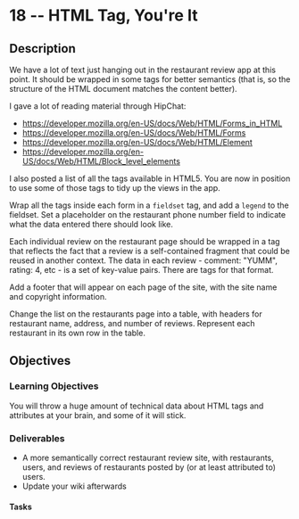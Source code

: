 # 18 -- HTML Tag, You're It

## Description

We have a lot of text just hanging out in the restaurant review app at this point. It should be wrapped in some tags for better semantics (that is, so the structure of the HTML document matches the content better).

I gave a lot of reading material through HipChat:
* https://developer.mozilla.org/en-US/docs/Web/HTML/Forms_in_HTML
* https://developer.mozilla.org/en-US/docs/Web/HTML/Forms
* https://developer.mozilla.org/en-US/docs/Web/HTML/Element
* https://developer.mozilla.org/en-US/docs/Web/HTML/Block_level_elements

I also posted a list of all the tags available in HTML5. You are now in position to use some of those tags to tidy up the views in the app.

Wrap all the tags inside each form in a `fieldset` tag, and add a `legend` to the fieldset. Set a placeholder on the restaurant phone number field to indicate what the data entered there should look like.

Each individual review on the restaurant page should be wrapped in a tag that reflects the fact that a review is a self-contained fragment that could be reused in another context. The data in each review - comment: "YUMM", rating: 4, etc - is a set of key-value pairs. There are tags for that format.

Add a footer that will appear on each page of the site, with the site name and copyright information. 

Change the list on the restaurants page into a table, with headers for restaurant name, address, and number of reviews. Represent each restaurant in its own row in the table. 

## Objectives

### Learning Objectives

You will throw a huge amount of technical data about HTML tags and attributes at your brain, and some of it will stick.

### Deliverables

* A more semantically correct restaurant review site, with restaurants, users, and reviews of restaurants posted by (or at least attributed to) users. 
* Update your wiki afterwards 
 

#### Tasks

